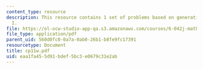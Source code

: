 ```yaml
---
content_type: resource
description: This resource contains 1 set of problems based on generating functions
  I.
file: https://ol-ocw-studio-app-qa.s3.amazonaws.com/courses/6-042j-mathematics-for-computer-science-fall-2005/eaa1fa455d91bdef5bc3e0679c31e2ab_cp11w.pdf
file_type: application/pdf
parent_uid: 560d0fc0-0a7a-0ab0-26b1-b8fe9fc17391
resourcetype: Document
title: cp11w.pdf
uid: eaa1fa45-5d91-bdef-5bc3-e0679c31e2ab
---
```

